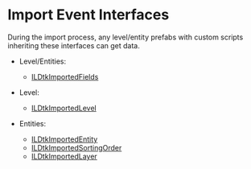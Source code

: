 # Import Event Interfaces
During the import process, any level/entity prefabs with custom scripts inheriting these interfaces can get data. 

- Level/Entities:
  - [ILDtkImportedFields]()
  
  
- Level:
  - [ILDtkImportedLevel]()
  

- Entities:
  - [ILDtkImportedEntity]()
  - [ILDtkImportedSortingOrder]()
  - [ILDtkImportedLayer]()






